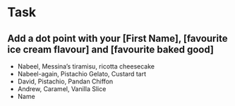 # Task

## Add a dot point with your [First Name], [favourite ice cream flavour] and [favourite baked good]

* Nabeel, Messina’s tiramisu, ricotta cheesecake
* Nabeel-again, Pistachio Gelato, Custard tart 
* David, Pistachio, Pandan Chiffon
* Andrew, Caramel, Vanilla Slice
* Name 
